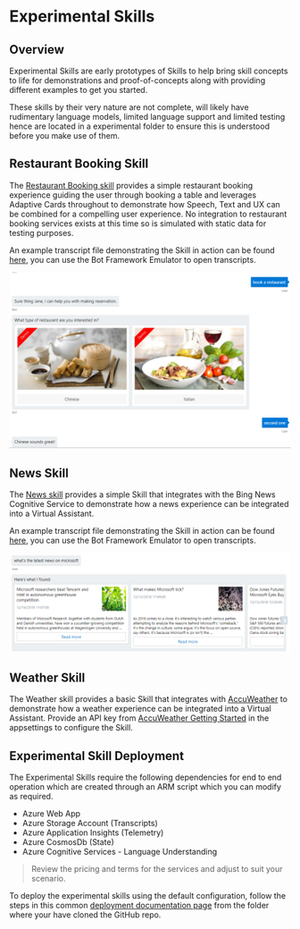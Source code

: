 # Experimental Skills

## Overview

Experimental Skills are early prototypes of Skills to help bring skill concepts to life for demonstrations and proof-of-concepts along with providing different examples to get you started.

These skills by their very nature are not complete, will likely have rudimentary language models, limited language support and limited testing hence are located in a experimental folder to ensure this is understood before you make use of them.

## Restaurant Booking Skill

The [Restaurant Booking skill](https://github.com/Microsoft/AI/blob/master/solutions/Virtual-Assistant/src/csharp/experimental/skills/restaurantbooking) provides a simple restaurant booking experience guiding the user through booking a table and leverages Adaptive Cards throughout to demonstrate how Speech, Text and UX can be combined for a compelling user experience. No integration to restaurant booking services exists at this time so is simulated with static data for testing purposes.

An example transcript file demonstrating the Skill in action can be found [here](../../transcripts/skills-restaurantbooking.transcript), you can use the Bot Framework Emulator to open transcripts.

![ Restaurant Booking Transcript Example](../../media/skills-restaurant-transcript.png)

## News Skill

The [News skill](https://github.com/Microsoft/AI/blob/master/solutions/Virtual-Assistant/src/csharp/experimental/skills/newsskill) provides a simple Skill that integrates with the Bing News Cognitive Service to demonstrate how a news experience can be integrated into a Virtual Assistant.

An example transcript file demonstrating the Skill in action can be found [here](../../transcripts/skills-news.transcript), you can use the Bot Framework Emulator to open transcripts.

![ News Skill Transcript Example](../../media/skills-news-transcript.png)

## Weather Skill

The Weather skill provides a basic Skill that integrates with [AccuWeather](https://developer.accuweather.com) to demonstrate how a weather experience can be integrated into a Virtual Assistant. Provide an API key from [AccuWeather Getting Started](https://developer.accuweather.com/getting-started) in the appsettings to configure the Skill.

## Experimental Skill Deployment

The Experimental Skills require the following dependencies for end to end operation which are created through an ARM script which you can modify as required.

- Azure Web App
- Azure Storage Account (Transcripts)
- Azure Application Insights (Telemetry)
- Azure CosmosDb (State)
- Azure Cognitive Services - Language Understanding

> Review the pricing and terms for the services and adjust to suit your scenario.

To deploy the experimental skills using the default configuration, follow the steps in this common [deployment documentation page](/docs/tutorials/assistantandskilldeploymentsteps.md) from the folder where your have cloned the GitHub repo.


